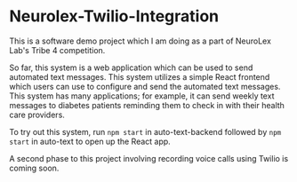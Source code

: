 # Neurolex-Twilio-Integration
This is a software demo project which I am doing as a part of NeuroLex Lab's Tribe 4 competition.

So far, this system is a web application which can be used to send automated text messages. This system utilizes a simple React frontend which users can use to configure and send the automated text messages. This system has many applications; for example, it can send weekly text messages to diabetes patients reminding them to check in with their health care providers.

To try out this system, run `npm start` in auto-text-backend followed by `npm start` in auto-text to open up the React app.

A second phase to this project involving recording voice calls using Twilio is coming soon.
